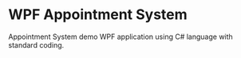 # WPF Appointment System
 Appointment System demo WPF application using C# language with standard coding. 
